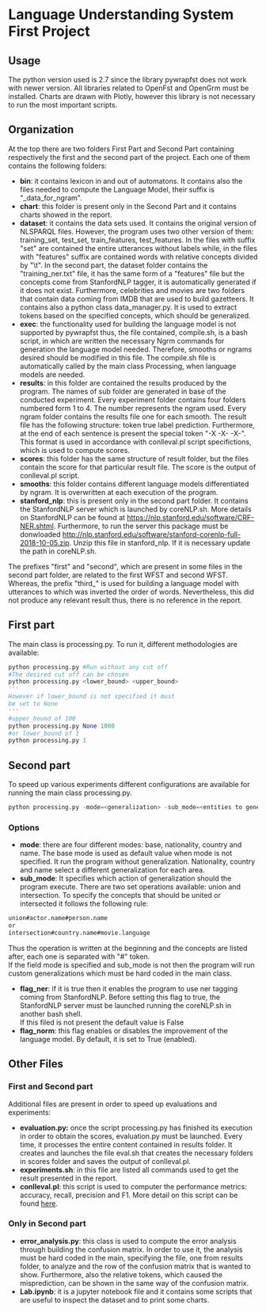 # Language Understanding System First Project
## Usage
The python version used is 2.7 since the library pywrapfst does not work with newer version. All libraries related to OpenFst and OpenGrm must be installed. Charts are drawn with Plotly, however this library is not
necessary to run the most important scripts.
## Organization
At the top there are two folders First Part and Second Part containing respectively the first and the
second part of the project. Each one of them contains the following folders:
- **bin**: it contains lexicon in and out of automatons. It contains also the files needed to compute the Language Model, their suffix is "\_data_for\_ngram".
- **chart**: this folder is present only in the Second Part and it contains charts showed in the report.
- **dataset**: it contains the data sets used. It contains the original version of NLSPARQL files. However, the program uses two other version of them: training\_set, test\_set, train_features, test_features. In the files with suffix "set" are contained the entire utterances without labels while, in the files with "features" suffix are contained words with relative concepts divided by "\\t". In the second part, the dataset folder contains the "training_ner.txt" file, it has the same form of a "features" file but the concepts come from StanfordNLP tagger, it is automatically generated if it does not exist. Furthermore, celebrities and movies are two folders that contain data coming from IMDB that are used to build gazetteers. It contains also a python class data_manager.py. It is used to extract tokens based on the specified concepts, which should be generalized.      
- **exec**: the functionality used for building the language model is not supported by pywrapfst thus, the file contained, compile.sh, is a bash script, in which are written the necessary Ngrm commands for generation the language model needed. Therefore, smooths or ngrams desired should be modified in this file. The compile.sh file is automatically called by the main class Processing, when language models are needed.
- **results**: in this folder are contained the results produced by the program. The names of sub folder are generated in base of the conducted experiment. Every experiment folder contains four folders numbered form 1 to 4. The number represents the ngram used. Every ngram folder contains the results file one for each smooth. The result file has the following structure: token true label prediction. Furthermore, at the end of each sentence is present the special token "-X -X- -X-". This format is used in accordance with conlleval.pl script specifictions, which is used to compute scores.
- **scores**: this folder has the same structure of result folder, but the files contain the score for that particular result file. The score is the output of conlleval.pl script.
- **smooths**: this folder contains different language models differentiated by ngram. It is overwritten at each execution of the program.
- **stanford_nlp**: this is present only in the second part folder. It contains the StanfordNLP server which is launched by coreNLP.sh. More details on StanfordNLP can be found at https://nlp.stanford.edu/software/CRF-NER.shtml. Furthermore, to run the server this package must be donwloaded http://nlp.stanford.edu/software/stanford-corenlp-full-2018-10-05.zip. Unzip this file in stanford_nlp. If it is necessary update the path in coreNLP.sh. 

The prefixes "first" and "second", which are present in some files in the second part folder, are related to the first WFST and second WFST. Whereas, the prefix "third_" is used for building a language model with utterances to which was inverted the order of words. Nevertheless, this did not produce any relevant result thus, there is no reference in the report.  

## First part
The main class is processing.py. To run it, different methodologies are available:
```python
python processing.py #Run without any cut off
#The desired cut off can be chosen
python processing.py <lower_bound> <upper_bound>
'''
However if lower_bound is not specified it must
be set to None
'''
#upper_bound of 100
python processing.py None 1000
#or lower_bound of 1
python processing.py 1
```
## Second part
To speed up various experiments different configurations are available for running the main class processing.py.
```python
python processing.py -mode=<generalization> -sub_mode=<entities to generalize> -flag_ner=<True or False> -flag_norm=<True or False>
```
### Options
- **mode**: there are four different modes: base, nationality, country and name. The base mode is used as default value when mode is not specified. It run the program without generalization.
Nationality, country and name select a different generalization for each area.
- **sub_mode**: It specifies which action of generalization should the program execute. There are two set operations available: union and intersection. To specify the concepts that should be united or intersected it follows the following rule:
```bash
union#actor.name#person.name
or
intersection#country.name#movie.language
```
Thus the operation is written at the beginning and the concepts are listed after, each one is separated with "#" token.<br>
If the field mode is specified and sub_mode is not then the program will run custom generalizations which must be hard coded in the main class.
- **flag_ner**: if it is true then it enables the program to use ner tagging coming from StanfordNLP. Before setting this flag to true, the StanfordNLP server must be launched running the coreNLP.sh in another bash shell. <br>
If this filed is not present the default value is False
- **flag_norm**: this flag enables or disables the improvement of the language model. By default, it is set to True (enabled).

## Other Files
### First and Second part
Additional files are present in order to speed up evaluations and experiments:
- **evaluation.py:** once the script processing.py has finished its execution in order to obtain the scores, evaluation.py must be launched. Every time, it processes the entire content contained in results folder. It creates and launches the file eval.sh that creates the necessary folders in scores folder and saves the output of conlleval.pl.
- **experiments.sh**: in this file are listed all commands used to get the result presented in the report.
- **conlleval.pl**: this script is used to computer the performance metrics: accuracy, recall, precision and F1. More detail on this script can be found [here](https://www.clips.uantwerpen.be/conll2000/chunking/output.html).

### Only in Second part
- **error_analysis.py**: this class is used to compute the error analysis through building the confusion matrix. In order to use it, the analysis must be hard coded in the main, specifying the file, one from results folder, to analyze and the row of the confusion matrix that is wanted to show. Furthermore, also the relative tokens, which caused the misprediction, can be shown in the same way of the confusion matrix.
- **Lab.ipynb**: it is a jupyter notebook file and it contains some scripts that are useful to inspect the dataset and to print some charts. 
